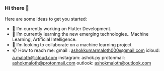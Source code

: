 ### Hi there 👋

<!--
**ashokmaloth/ashokmaloth** is a ✨ _special_ ✨ repository because its `README.md` (this file) appears on your GitHub profile.
-->

Here are some ideas to get you started:

- 🔭 I’m currently working on Flutter Development.
- 🌱 I’m currently learning the new emerging technologies.. Machine Learning, Artificial Intelligence.
- 👯 I’m looking to collaborate on a machine learning project 
- 📫 How to reach me: gmail : ashokkumarmaloth000@gmail.com
                      icloud: a.maloth@icloud.com
                      instagram: ashok.py
                      protonmail: ashokmaloth@protonmail.com
                      outlook: ashokmaloth@outlook.com
<!--
- 😄 Pronouns: ...
- ⚡ Fun fact: ...
-->
